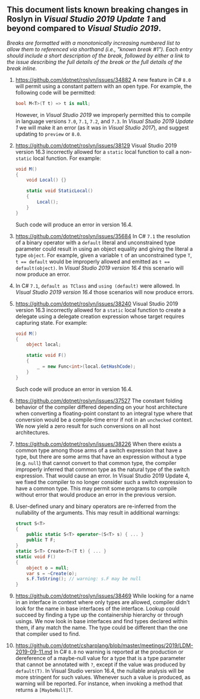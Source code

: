 ## This document lists known breaking changes in Roslyn in *Visual Studio 2019 Update 1* and beyond compared to *Visual Studio 2019*.

*Breaks are formatted with a monotonically increasing numbered list to allow them to referenced via shorthand (i.e., "known break #1").
Each entry should include a short description of the break, followed by either a link to the issue describing the full details of the break or the full details of the break inline.*

1. https://github.com/dotnet/roslyn/issues/34882 A new feature in C# `8.0` will permit using a constant pattern with an open type.  For example, the following code will be permitted:
    ``` c#
    bool M<T>(T t) => t is null;
    ```
    However, in *Visual Studio 2019* we improperly permitted this to compile in language versions `7.0`, `7.1`, `7.2`, and `7.3`.  In *Visual Studio 2019 Update 1* we will make it an error (as it was in *Visual Studio 2017*), and suggest updating to `preview` or `8.0`.

2. https://github.com/dotnet/roslyn/issues/38129 Visual Studio 2019 version 16.3 incorrectly allowed for a `static` local function to call a non-`static` local function. For example:

    ```c#
    void M()
    {
        void Local() {}

        static void StaticLocal()
        {
            Local();
        }
    }
    ```

    Such code will produce an error in version 16.4.

3. https://github.com/dotnet/roslyn/issues/35684 In C# `7.1` the resolution of a binary operator with a `default` literal and unconstrained type parameter could result in using an object equality and giving the literal a type `object`.
    For example, given a variable `t` of an unconstrained type `T`, `t == default` would be improperly allowed and emitted as `t == default(object)`.
    In *Visual Studio 2019 version 16.4* this scenario will now produce an error.

4. In C# `7.1`, `default as TClass` and `using (default)` were allowed. In *Visual Studio 2019 version 16.4* those scenarios will now produce errors.

5. https://github.com/dotnet/roslyn/issues/38240 Visual Studio 2019 version 16.3 incorrectly allowed for a `static` local function to create a delegate using a delegate creation expression whose target requires capturing state. For example:

    ```c#
    void M()
    {
        object local;

        static void F()
        {
            _ = new Func<int>(local.GetHashCode);
        }
    }
    ```

    Such code will produce an error in version 16.4.

6. https://github.com/dotnet/roslyn/issues/37527 The constant folding behavior of the compiler differed depending on your host architecture when converting a floating-point constant to an integral type where that conversion would be a compile-time error if not in an `unchecked` context.  We now yield a zero result for such conversions on all host architectures.

7. https://github.com/dotnet/roslyn/issues/38226 When there exists a common type among those arms of a switch expression that have a type, but there are some arms that have an expression without a type (e.g. `null`) that cannot convert to that common type, the compiler improperly inferred that common type as the natural type of the switch expression. That would cause an error.  In Visual Studio 2019 Update 4, we fixed the compiler to no longer consider such a switch expression to have a common type.  This may permit some programs to compile without error that would produce an error in the previous version.

8. User-defined unary and binary operators are re-inferred from the nullability of the arguments. This may result in additional warnings:
    ```C#
    struct S<T>
    {
        public static S<T> operator~(S<T> s) { ... }
        public T F;
    }
    static S<T> Create<T>(T t) { ... }
    static void F()
    {
        object o = null;
        var s = ~Create(o);
        s.F.ToString(); // warning: s.F may be null
    }
    ```

9. https://github.com/dotnet/roslyn/issues/38469 While looking for a name in an interface in context where only types are allowed,
compiler didn't look for the name in base interfaces of the interface. Lookup could succeed by finding a type up the containership
hierarchy or through usings. We now look in base interfaces and find types declared within them, if any match the name. The type
could be different than the one that compiler used to find.

10. https://github.com/dotnet/csharplang/blob/master/meetings/2019/LDM-2019-09-11.md In C# `8.0` no warning is reported at the production or dereference of a maybe-null value for a type that is a type parameter that cannot be annotated with `?`, except if the value was produced by `default(T)`.
In Visual Studio version 16.4, the nullable analysis will be more stringent for such values. Whenever such a value is produced, as warning will be reported. For instance, when invoking a method that returns a `[MaybeNull]T`.

